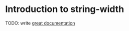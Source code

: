 # Introduction to string-width

TODO: write [great documentation](http://jacobian.org/writing/what-to-write/)
